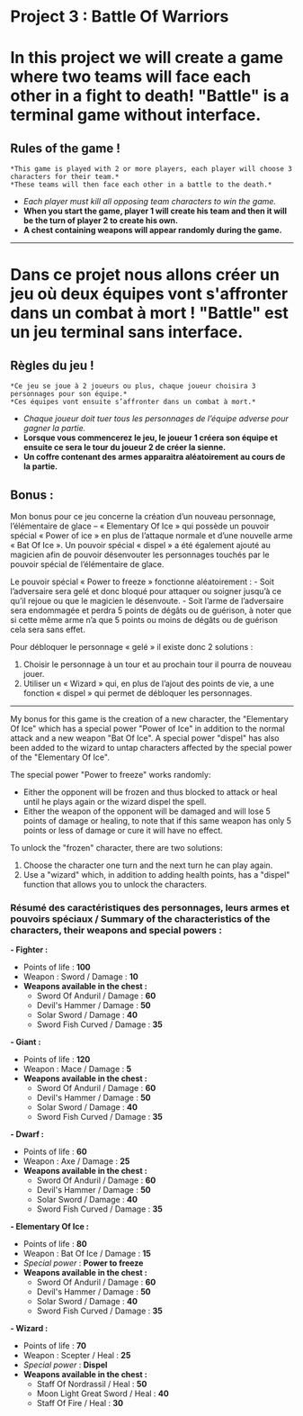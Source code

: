 # Project 3 : Battle Of Warriors

In this project we will create a game where two teams will face each other in a fight to death!
"Battle" is a terminal game without interface.
==
**Rules of the game !**
-
	*This game is played with 2 or more players, each player will choose 3 characters for their team.*
	*These teams will then face each other in a battle to the death.*
-
	*Each player must kill all opposing team characters to win the game.*
-
	**When you start the game, player 1 will create his team and then it will be the turn of player 2 to create his own.**
-
	**A chest containing weapons will appear randomly during the game.**

------------------------------

Dans ce projet nous allons créer un jeu où deux équipes vont s'affronter dans un combat à mort !
"Battle" est un jeu terminal sans interface.
==
**Règles du jeu !**
-
	*Ce jeu se joue à 2 joueurs ou plus, chaque joueur choisira 3 personnages pour son équipe.*
	*Ces équipes vont ensuite s’affronter dans un combat à mort.*
-
	*Chaque joueur doit tuer tous les personnages de l’équipe adverse pour gagner la partie.*
-
	**Lorsque vous commencerez le jeu, le joueur 1 créera son équipe et ensuite ce sera le tour du joueur 2 de créer la sienne.**
-
	**Un coffre contenant des armes apparaitra aléatoirement au cours de la partie.**

## Bonus :

Mon bonus pour ce jeu concerne la création d’un nouveau personnage, l’élémentaire de glace – « Elementary Of Ice » qui possède un pouvoir spécial « Power of ice » en plus de l’attaque normale et d’une nouvelle arme « Bat Of Ice ». 
Un pouvoir spécial « dispel » a été également ajouté au magicien afin de pouvoir désenvouter les personnages touchés par le pouvoir spécial de l’élémentaire de glace.

Le pouvoir spécial « Power to freeze » fonctionne aléatoirement :
	-	Soit l’adversaire sera gelé et donc bloqué pour attaquer ou soigner jusqu’à ce qu’il rejoue ou que le magicien le désenvoute.
	- Soit l’arme de l’adversaire sera endommagée et perdra 5 points de dégâts ou de guérison, à noter que si cette même arme n’a que 5 points ou moins de dégâts ou de guérison cela sera sans effet.
	
Pour débloquer le personnage « gelé » il existe donc 2 solutions :
1.	Choisir le personnage à un tour et au prochain tour il pourra de nouveau jouer.
2.	Utiliser un « Wizard » qui, en plus de l’ajout des points de vie, a une fonction « dispel » qui permet de débloquer les personnages.

-------------------------------

My bonus for this game is the creation of a new character, the "Elementary Of Ice" which has a special power "Power of Ice" in addition to the normal attack and a new weapon "Bat Of Ice".
A special power "dispel" has also been added to the wizard to untap characters affected by the special power of the "Elementary Of Ice".

The special power "Power to freeze" works randomly:
- Either the opponent will be frozen and thus blocked to attack or heal until he plays again or the wizard dispel the spell.
- Either the weapon of the opponent will be damaged and will lose 5 points of damage or healing, to note that if this same weapon has only 5 points or less of damage or cure it will have no effect.

To unlock the "frozen" character, there are two solutions:
1. Choose the character one turn and the next turn he can play again.
2. Use a "wizard" which, in addition to adding health points, has a "dispel" function that allows you to unlock the characters.

### Résumé des caractéristiques des personnages, leurs armes et pouvoirs spéciaux / Summary of the characteristics of the characters, their weapons and special powers : 

**- Fighter :**
- Points of life : **100**
- Weapon : Sword / Damage : **10**
- **Weapons available in the chest :**
	- Sword Of Anduril / Damage : **60**
	- Devil's Hammer / Damage : **50**
	- Solar Sword / Damage : **40**
	- Sword Fish Curved / Damage : **35**
	
**- Giant :**
- Points of life : **120**
- Weapon : Mace / Damage : **5**
- **Weapons available in the chest :**
	- Sword Of Anduril / Damage : **60**
	- Devil's Hammer / Damage : **50**
	- Solar Sword / Damage : **40**
	- Sword Fish Curved / Damage : **35**
	
**- Dwarf :**
- Points of life : **60**
- Weapon : Axe / Damage : **25**
- **Weapons available in the chest :**
	- Sword Of Anduril / Damage : **60**
	- Devil's Hammer / Damage : **50**
	- Solar Sword / Damage : **40**
	- Sword Fish Curved / Damage : **35**
	
**- Elementary Of Ice :**
- Points of life : **80**
- Weapon : Bat Of Ice / Damage : **15**
- *Special power* : **Power to freeze**
- **Weapons available in the chest :**
	- Sword Of Anduril / Damage : **60**
	- Devil's Hammer / Damage : **50**
	- Solar Sword / Damage : **40**
	- Sword Fish Curved / Damage : **35**
	
**- Wizard :**
- Points of life : **70**
- Weapon : Scepter / Heal : **25**
- *Special power* : **Dispel**
- **Weapons available in the chest :**
	- Staff Of Nordrassil / Heal : **50**
	- Moon Light Great Sword / Heal : **40**
	- Staff Of Fire / Heal : **30**
